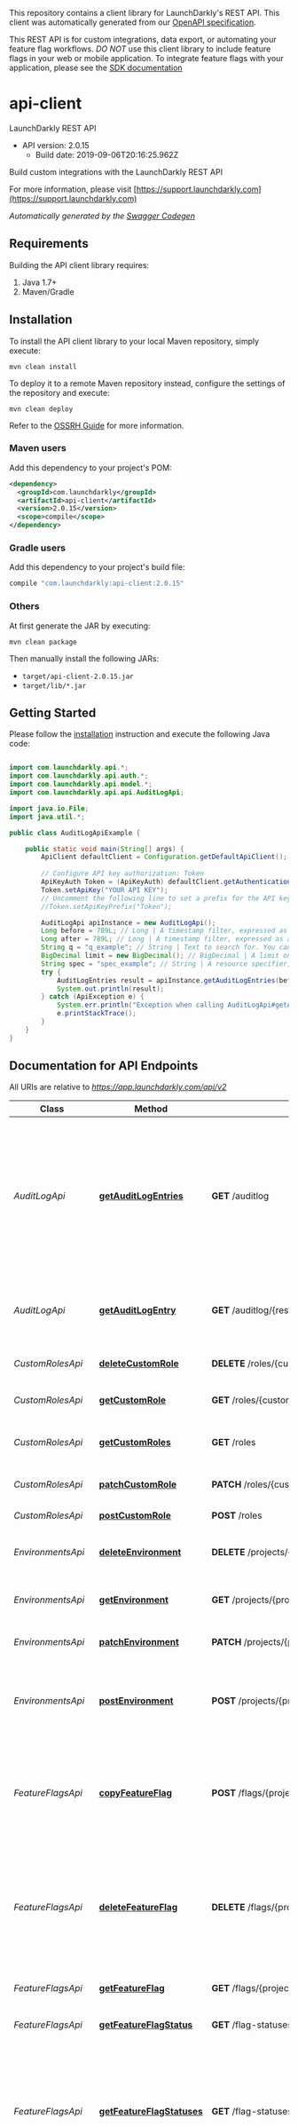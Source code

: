 This repository contains a client library for LaunchDarkly's REST API. This client was automatically
generated from our [OpenAPI specification](https://github.com/launchdarkly/ld-openapi).

This REST API is for custom integrations, data export, or automating your feature flag workflows. *DO NOT* use this client library to include feature flags in your web or mobile application. To integrate feature flags with your application, please see the [SDK documentation](https://docs.launchdarkly.com/v2.0/docs)

# api-client

LaunchDarkly REST API
- API version: 2.0.15
  - Build date: 2019-09-06T20:16:25.962Z

Build custom integrations with the LaunchDarkly REST API

  For more information, please visit [https://support.launchdarkly.com](https://support.launchdarkly.com)

*Automatically generated by the [Swagger Codegen](https://github.com/swagger-api/swagger-codegen)*


## Requirements

Building the API client library requires:
1. Java 1.7+
2. Maven/Gradle

## Installation

To install the API client library to your local Maven repository, simply execute:

```shell
mvn clean install
```

To deploy it to a remote Maven repository instead, configure the settings of the repository and execute:

```shell
mvn clean deploy
```

Refer to the [OSSRH Guide](http://central.sonatype.org/pages/ossrh-guide.html) for more information.

### Maven users

Add this dependency to your project's POM:

```xml
<dependency>
  <groupId>com.launchdarkly</groupId>
  <artifactId>api-client</artifactId>
  <version>2.0.15</version>
  <scope>compile</scope>
</dependency>
```

### Gradle users

Add this dependency to your project's build file:

```groovy
compile "com.launchdarkly:api-client:2.0.15"
```

### Others

At first generate the JAR by executing:

```shell
mvn clean package
```

Then manually install the following JARs:

* `target/api-client-2.0.15.jar`
* `target/lib/*.jar`

## Getting Started

Please follow the [installation](#installation) instruction and execute the following Java code:

```java

import com.launchdarkly.api.*;
import com.launchdarkly.api.auth.*;
import com.launchdarkly.api.model.*;
import com.launchdarkly.api.api.AuditLogApi;

import java.io.File;
import java.util.*;

public class AuditLogApiExample {

    public static void main(String[] args) {
        ApiClient defaultClient = Configuration.getDefaultApiClient();
        
        // Configure API key authorization: Token
        ApiKeyAuth Token = (ApiKeyAuth) defaultClient.getAuthentication("Token");
        Token.setApiKey("YOUR API KEY");
        // Uncomment the following line to set a prefix for the API key, e.g. "Token" (defaults to null)
        //Token.setApiKeyPrefix("Token");

        AuditLogApi apiInstance = new AuditLogApi();
        Long before = 789L; // Long | A timestamp filter, expressed as a Unix epoch time in milliseconds. All entries returned will have before this timestamp.
        Long after = 789L; // Long | A timestamp filter, expressed as a Unix epoch time in milliseconds. All entries returned will have occured after this timestamp.
        String q = "q_example"; // String | Text to search for. You can search for the full or partial name of the resource involved or fullpartial email address of the member who made the change.
        BigDecimal limit = new BigDecimal(); // BigDecimal | A limit on the number of audit log entries to be returned, between 1 and 20.
        String spec = "spec_example"; // String | A resource specifier, allowing you to filter audit log listings by resource.
        try {
            AuditLogEntries result = apiInstance.getAuditLogEntries(before, after, q, limit, spec);
            System.out.println(result);
        } catch (ApiException e) {
            System.err.println("Exception when calling AuditLogApi#getAuditLogEntries");
            e.printStackTrace();
        }
    }
}

```

## Documentation for API Endpoints

All URIs are relative to *https://app.launchdarkly.com/api/v2*

Class | Method | HTTP request | Description
------------ | ------------- | ------------- | -------------
*AuditLogApi* | [**getAuditLogEntries**](docs/AuditLogApi.md#getAuditLogEntries) | **GET** /auditlog | Get a list of all audit log entries. The query parameters allow you to restrict the returned results by date ranges, resource specifiers, or a full-text search query.
*AuditLogApi* | [**getAuditLogEntry**](docs/AuditLogApi.md#getAuditLogEntry) | **GET** /auditlog/{resourceId} | Use this endpoint to fetch a single audit log entry by its resouce ID.
*CustomRolesApi* | [**deleteCustomRole**](docs/CustomRolesApi.md#deleteCustomRole) | **DELETE** /roles/{customRoleKey} | Delete a custom role by key.
*CustomRolesApi* | [**getCustomRole**](docs/CustomRolesApi.md#getCustomRole) | **GET** /roles/{customRoleKey} | Get one custom role by key.
*CustomRolesApi* | [**getCustomRoles**](docs/CustomRolesApi.md#getCustomRoles) | **GET** /roles | Return a complete list of custom roles.
*CustomRolesApi* | [**patchCustomRole**](docs/CustomRolesApi.md#patchCustomRole) | **PATCH** /roles/{customRoleKey} | Modify a custom role by key.
*CustomRolesApi* | [**postCustomRole**](docs/CustomRolesApi.md#postCustomRole) | **POST** /roles | Create a new custom role.
*EnvironmentsApi* | [**deleteEnvironment**](docs/EnvironmentsApi.md#deleteEnvironment) | **DELETE** /projects/{projectKey}/environments/{environmentKey} | Delete an environment in a specific project.
*EnvironmentsApi* | [**getEnvironment**](docs/EnvironmentsApi.md#getEnvironment) | **GET** /projects/{projectKey}/environments/{environmentKey} | Get an environment given a project and key.
*EnvironmentsApi* | [**patchEnvironment**](docs/EnvironmentsApi.md#patchEnvironment) | **PATCH** /projects/{projectKey}/environments/{environmentKey} | Modify an environment by ID.
*EnvironmentsApi* | [**postEnvironment**](docs/EnvironmentsApi.md#postEnvironment) | **POST** /projects/{projectKey}/environments | Create a new environment in a specified project with a given name, key, and swatch color.
*FeatureFlagsApi* | [**copyFeatureFlag**](docs/FeatureFlagsApi.md#copyFeatureFlag) | **POST** /flags/{projectKey}/{environmentKey}/{featureFlagKey}/copy | Copies the feature flag configuration from one environment to the same feature flag in another environment.
*FeatureFlagsApi* | [**deleteFeatureFlag**](docs/FeatureFlagsApi.md#deleteFeatureFlag) | **DELETE** /flags/{projectKey}/{featureFlagKey} | Delete a feature flag in all environments. Be careful-- only delete feature flags that are no longer being used by your application.
*FeatureFlagsApi* | [**getFeatureFlag**](docs/FeatureFlagsApi.md#getFeatureFlag) | **GET** /flags/{projectKey}/{featureFlagKey} | Get a single feature flag by key.
*FeatureFlagsApi* | [**getFeatureFlagStatus**](docs/FeatureFlagsApi.md#getFeatureFlagStatus) | **GET** /flag-statuses/{projectKey}/{environmentKey}/{featureFlagKey} | Get the status for a particular feature flag.
*FeatureFlagsApi* | [**getFeatureFlagStatuses**](docs/FeatureFlagsApi.md#getFeatureFlagStatuses) | **GET** /flag-statuses/{projectKey}/{environmentKey} | Get a list of statuses for all feature flags. The status includes the last time the feature flag was requested, as well as the state of the flag.
*FeatureFlagsApi* | [**getFeatureFlags**](docs/FeatureFlagsApi.md#getFeatureFlags) | **GET** /flags/{projectKey} | Get a list of all features in the given project.
*FeatureFlagsApi* | [**patchFeatureFlag**](docs/FeatureFlagsApi.md#patchFeatureFlag) | **PATCH** /flags/{projectKey}/{featureFlagKey} | Perform a partial update to a feature.
*FeatureFlagsApi* | [**postFeatureFlag**](docs/FeatureFlagsApi.md#postFeatureFlag) | **POST** /flags/{projectKey} | Creates a new feature flag.
*ProjectsApi* | [**deleteProject**](docs/ProjectsApi.md#deleteProject) | **DELETE** /projects/{projectKey} | Delete a project by key. Caution-- deleting a project will delete all associated environments and feature flags. You cannot delete the last project in an account.
*ProjectsApi* | [**getProject**](docs/ProjectsApi.md#getProject) | **GET** /projects/{projectKey} | Fetch a single project by key.
*ProjectsApi* | [**getProjects**](docs/ProjectsApi.md#getProjects) | **GET** /projects | Returns a list of all projects in the account.
*ProjectsApi* | [**patchProject**](docs/ProjectsApi.md#patchProject) | **PATCH** /projects/{projectKey} | Modify a project by ID.
*ProjectsApi* | [**postProject**](docs/ProjectsApi.md#postProject) | **POST** /projects | Create a new project with the given key and name.
*RootApi* | [**getRoot**](docs/RootApi.md#getRoot) | **GET** / | 
*TeamMembersApi* | [**deleteMember**](docs/TeamMembersApi.md#deleteMember) | **DELETE** /members/{memberId} | Delete a team member by ID.
*TeamMembersApi* | [**getMember**](docs/TeamMembersApi.md#getMember) | **GET** /members/{memberId} | Get a single team member by ID.
*TeamMembersApi* | [**getMembers**](docs/TeamMembersApi.md#getMembers) | **GET** /members | Returns a list of all members in the account.
*TeamMembersApi* | [**patchMember**](docs/TeamMembersApi.md#patchMember) | **PATCH** /members/{memberId} | Modify a team member by ID.
*TeamMembersApi* | [**postMembers**](docs/TeamMembersApi.md#postMembers) | **POST** /members | Invite new members.
*UserSegmentsApi* | [**deleteUserSegment**](docs/UserSegmentsApi.md#deleteUserSegment) | **DELETE** /segments/{projectKey}/{environmentKey}/{userSegmentKey} | Delete a user segment.
*UserSegmentsApi* | [**getUserSegment**](docs/UserSegmentsApi.md#getUserSegment) | **GET** /segments/{projectKey}/{environmentKey}/{userSegmentKey} | Get a single user segment by key.
*UserSegmentsApi* | [**getUserSegments**](docs/UserSegmentsApi.md#getUserSegments) | **GET** /segments/{projectKey}/{environmentKey} | Get a list of all user segments in the given project.
*UserSegmentsApi* | [**patchUserSegment**](docs/UserSegmentsApi.md#patchUserSegment) | **PATCH** /segments/{projectKey}/{environmentKey}/{userSegmentKey} | Perform a partial update to a user segment.
*UserSegmentsApi* | [**postUserSegment**](docs/UserSegmentsApi.md#postUserSegment) | **POST** /segments/{projectKey}/{environmentKey} | Creates a new user segment.
*UserSettingsApi* | [**getUserFlagSetting**](docs/UserSettingsApi.md#getUserFlagSetting) | **GET** /users/{projectKey}/{environmentKey}/{userKey}/flags/{featureFlagKey} | Fetch a single flag setting for a user by key.
*UserSettingsApi* | [**getUserFlagSettings**](docs/UserSettingsApi.md#getUserFlagSettings) | **GET** /users/{projectKey}/{environmentKey}/{userKey}/flags | Fetch a single flag setting for a user by key.
*UserSettingsApi* | [**putFlagSetting**](docs/UserSettingsApi.md#putFlagSetting) | **PUT** /users/{projectKey}/{environmentKey}/{userKey}/flags/{featureFlagKey} | Specifically enable or disable a feature flag for a user based on their key.
*UsersApi* | [**deleteUser**](docs/UsersApi.md#deleteUser) | **DELETE** /users/{projectKey}/{environmentKey}/{userKey} | Delete a user by ID.
*UsersApi* | [**getSearchUsers**](docs/UsersApi.md#getSearchUsers) | **GET** /user-search/{projectKey}/{environmentKey} | Search users in LaunchDarkly based on their last active date, or a search query. It should not be used to enumerate all users in LaunchDarkly-- use the List users API resource.
*UsersApi* | [**getUser**](docs/UsersApi.md#getUser) | **GET** /users/{projectKey}/{environmentKey}/{userKey} | Get a user by key.
*UsersApi* | [**getUsers**](docs/UsersApi.md#getUsers) | **GET** /users/{projectKey}/{environmentKey} | List all users in the environment. Includes the total count of users. In each page, there will be up to &#39;limit&#39; users returned (default 20). This is useful for exporting all users in the system for further analysis. Paginated collections will include a next link containing a URL with the next set of elements in the collection.
*WebhooksApi* | [**deleteWebhook**](docs/WebhooksApi.md#deleteWebhook) | **DELETE** /webhooks/{resourceId} | Delete a webhook by ID.
*WebhooksApi* | [**getWebhook**](docs/WebhooksApi.md#getWebhook) | **GET** /webhooks/{resourceId} | Get a webhook by ID.
*WebhooksApi* | [**getWebhooks**](docs/WebhooksApi.md#getWebhooks) | **GET** /webhooks | Fetch a list of all webhooks.
*WebhooksApi* | [**patchWebhook**](docs/WebhooksApi.md#patchWebhook) | **PATCH** /webhooks/{resourceId} | Modify a webhook by ID.
*WebhooksApi* | [**postWebhook**](docs/WebhooksApi.md#postWebhook) | **POST** /webhooks | Create a webhook.


## Documentation for Models

 - [AuditLogEntries](docs/AuditLogEntries.md)
 - [AuditLogEntry](docs/AuditLogEntry.md)
 - [AuditLogEntryTarget](docs/AuditLogEntryTarget.md)
 - [Clause](docs/Clause.md)
 - [CustomProperty](docs/CustomProperty.md)
 - [CustomRole](docs/CustomRole.md)
 - [CustomRoleBody](docs/CustomRoleBody.md)
 - [CustomRoles](docs/CustomRoles.md)
 - [Environment](docs/Environment.md)
 - [EnvironmentPost](docs/EnvironmentPost.md)
 - [Fallthrough](docs/Fallthrough.md)
 - [FeatureFlag](docs/FeatureFlag.md)
 - [FeatureFlagBody](docs/FeatureFlagBody.md)
 - [FeatureFlagConfig](docs/FeatureFlagConfig.md)
 - [FeatureFlagStatus](docs/FeatureFlagStatus.md)
 - [FeatureFlagStatuses](docs/FeatureFlagStatuses.md)
 - [FeatureFlags](docs/FeatureFlags.md)
 - [Link](docs/Link.md)
 - [Links](docs/Links.md)
 - [Member](docs/Member.md)
 - [Members](docs/Members.md)
 - [MembersBody](docs/MembersBody.md)
 - [PatchComment](docs/PatchComment.md)
 - [PatchOperation](docs/PatchOperation.md)
 - [Policy](docs/Policy.md)
 - [Prerequisite](docs/Prerequisite.md)
 - [Project](docs/Project.md)
 - [ProjectBody](docs/ProjectBody.md)
 - [Projects](docs/Projects.md)
 - [Role](docs/Role.md)
 - [Rollout](docs/Rollout.md)
 - [Rule](docs/Rule.md)
 - [Statement](docs/Statement.md)
 - [Statements](docs/Statements.md)
 - [Target](docs/Target.md)
 - [User](docs/User.md)
 - [UserFlagSetting](docs/UserFlagSetting.md)
 - [UserFlagSettings](docs/UserFlagSettings.md)
 - [UserRecord](docs/UserRecord.md)
 - [UserSegment](docs/UserSegment.md)
 - [UserSegmentBody](docs/UserSegmentBody.md)
 - [UserSegmentRule](docs/UserSegmentRule.md)
 - [UserSegments](docs/UserSegments.md)
 - [UserSettingsBody](docs/UserSettingsBody.md)
 - [Users](docs/Users.md)
 - [Variation](docs/Variation.md)
 - [Webhook](docs/Webhook.md)
 - [WebhookBody](docs/WebhookBody.md)
 - [Webhooks](docs/Webhooks.md)
 - [WeightedVariation](docs/WeightedVariation.md)


## Documentation for Authorization

Authentication schemes defined for the API:
### Token

- **Type**: API key
- **API key parameter name**: Authorization
- **Location**: HTTP header


## Recommendation

It's recommended to create an instance of `ApiClient` per thread in a multithreaded environment to avoid any potential issues.

## Author

support@launchdarkly.com


